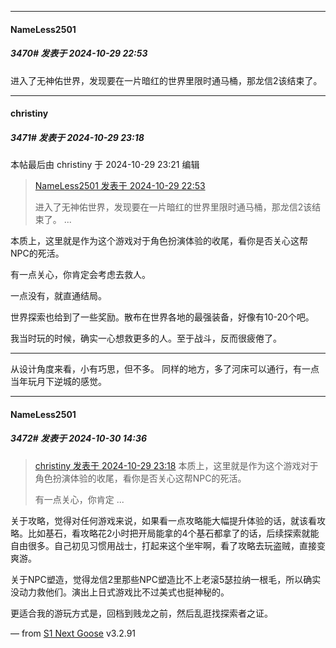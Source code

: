 ﻿
*****

####  NameLess2501  
##### 3470#       发表于 2024-10-29 22:53

进入了无神佑世界，发现要在一片暗红的世界里限时通马桶，那龙信2该结束了。


*****

####  christiny  
##### 3471#       发表于 2024-10-29 23:18

 本帖最后由 christiny 于 2024-10-29 23:21 编辑 
<blockquote><a href="httphttps://bbs.saraba1st.com/2b/forum.php?mod=redirect&amp;goto=findpost&amp;pid=66572806&amp;ptid=2071122" target="_blank">NameLess2501 发表于 2024-10-29 22:53</a>

进入了无神佑世界，发现要在一片暗红的世界里限时通马桶，那龙信2该结束了。 ...</blockquote>
本质上，这里就是作为这个游戏对于角色扮演体验的收尾，看你是否关心这帮NPC的死活。

有一点关心，你肯定会考虑去救人。

一点没有，就直通结局。

世界探索也给到了一些奖励。散布在世界各地的最强装备，好像有10-20个吧。

我当时玩的时候，确实一心想救更多的人。至于战斗，反而很疲倦了。

----------------------------------------------------------

从设计角度来看，小有巧思，但不多。 同样的地方，多了河床可以通行，有一点当年玩月下逆城的感觉。


*****

####  NameLess2501  
##### 3472#       发表于 2024-10-30 14:36

<blockquote><a href="httphttps://bbs.saraba1st.com/2b/forum.php?mod=redirect&amp;goto=findpost&amp;pid=66572991&amp;ptid=2071122" target="_blank">christiny 发表于 2024-10-29 23:18</a>
本质上，这里就是作为这个游戏对于角色扮演体验的收尾，看你是否关心这帮NPC的死活。

有一点关心，你肯定 ...</blockquote>
关于攻略，觉得对任何游戏来说，如果看一点攻略能大幅提升体验的话，就该看攻略。比如基石，看攻略花2小时把开局能拿的4个基石都拿了的话，后续探索就能自由很多。自己初见习惯用战士，打起来这个坐牢啊，看了攻略去玩盗贼，直接变爽游。

关于NPC塑造，觉得龙信2里那些NPC塑造比不上老滚5瑟拉纳一根毛，所以确实没动力救他们。演出上日式游戏比不过美式也挺神秘的。

更适合我的游玩方式是，回档到贱龙之前，然后乱逛找探索者之证。

— from [S1 Next Goose](https://www.pgyer.com/GcUxKd4w) v3.2.91

